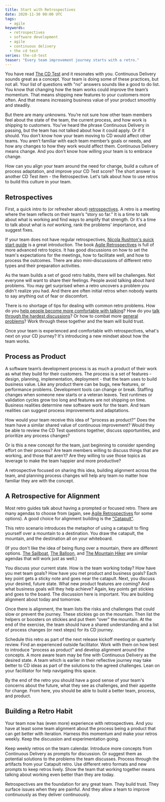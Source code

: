```yaml
---
title: Start with Retrospectives
date: 2020-11-30 00:00 UTC
tags:
  - agile
keywords:
  - retrospectives
  - software development
  - agile
  - continuous delivery
  - the cd test
series: the-cd-test
teaser: "Every team improvement journey starts with a retro."
---
```

[cdtest]: https://dwf.bigpencil.net/series/the-cd-test/
[bml]: https://steveblank.com/2015/05/06/build-measure-learn-throw-things-against-the-wall-and-see-if-they-work/
[ls]: https://theleanstartup.com/principles
[psafe]: https://hbr.org/2017/08/high-performing-teams-need-psychological-safety-heres-how-to-create-it
[retrosheet]: https://docs.google.com/spreadsheets/d/1t8L7uO6emxpMJ3i-JhJ-7QYzXXI5J0aIaOs18v5DWE0/edit?usp=sharing
[Nicola]: https://tanzu.vmware.com/content/blog/how-to-run-a-really-good-retrospective
[fun]: https://www.funretrospectives.com/
[catapult]: https://www.funretrospectives.com/the-catapult/
[agileretros]: https://amzn.to/38TKWiq
[funbook]: https://amzn.to/38ZPGD9
[retros]: https://www.agilealliance.org/glossary/heartbeat-retrospective/
[sailboat]: https://www.pagerduty.com/blog/4-step-agile-sailboat-retrospective/
[balloon]: https://www.funretrospectives.com/hot-air-balloon-bad-weather/
[mountain]: https://retrospectivewiki.org/index.php?title=Mountain_Hiking
[tips1]: https://www.funretrospectives.com/candy-love/
[tips2]: https://spin.atomicobject.com/2014/04/07/improve-retrospective/
[tips3]: https://www.mountaingoatsoftware.com/blog/overcoming-four-common-problems-with-retrospectives

You have read [The CD Test][cdtest] and it resonates with you. Continuous Delivery sounds great as a concept. Your team is doing some of these practices, but not all.  Your list of questions with "no" answers sounds like a good to do list. You know that changing how the team works could improve the team’s momentum. That means shipping new features to your customers more often. And that means increasing business value of your product smoothly and steadily.

But there are many unknowns. You’re not sure how other team members feel about the state of the team, the current process, and how work is shipping to customers. You’ve heard the phrase Continuous Delivery in passing, but the team has not talked about how it could apply. Or if it should. You don’t know how your team moving to CD would affect other teams. You aren’t familiar with each team member’s goals or needs, and how any changes to how they work would affect them. Continuous Delivery means change. And you don’t know how willing your team is to embrace change.

How can you align your team around the need for change, build a culture of process adaptation, and improve your CD Test score? The short answer is another CD Test item - the Retrospective. Let's talk about how to use retros to build this culture in your team.

## Retrospectives

First, a quick intro to (or refresher about) [retrospectives][retros]. A retro is a meeting where the team reflects on their team’s “story so far.” It is a time to talk about what is working and find ways to amplify that strength. Or it's a time to talk about what is _not_ working, rank the problems' importance, and suggest fixes.

If your team does not have regular retrospectives, [Nicola Rushton's quick start guide][Nicola] is a great introduction. The book [Agile Retrospectives][agileretros] is full of more advanced retro topics. It has good discussions on how to set the team's expectations for the meetings, how to facilitate well, and how to process the outcomes. There are also mini-discussions of different retro types and their preparation activities. 

As the team builds a set of good retro habits, there will be challenges. Not everyone will want to share their feelings. People avoid talking about hard problems. You may get surprised when a retro uncovers a problem you didn't realize you had. And there are often initial retros when nobody wants to say anything out of fear or discomfort.

There is no shortage of tips for dealing with common retro problems. How do you [help people become more comfortable with talking][tips1]? How do you [talk through the hardest discussions][tips2]? Or how to combat more [general problems][tips3]? Work through these together and the team will build trust.

Once your team is experienced and comfortable with retrospectives, what's next on your CD journey? It's introducing a new mindset about how the team works.

## Process as Product

A software team’s development process is as much a product of their work as what they build for their customers. The process is a set of features - design, planning, implementation, deployment - that the team uses to build business value. Like any product there can be bugs, new features, or performance problems. Development tools can change or break. Staffing changes when someone new starts or a veteran leaves. Test runtimes or validation cycles grow too long and features are not shipping on time. Business realities determine new software work for the team. And team realities can suggest process improvements and adaptations.

How would your team receive this idea of "process as product?" Does the team have a similar shared value of continuous improvement? Would they be able to review the CD Test questions together, discuss opportunities, and prioritize any process changes? 

Or is this a new concept for the team, just beginning to consider spending effort on their process? Are team members willing to discuss things that are working, and those that aren’t? Are they willing to use those topics as leverage to make the team happier and more productive? 

A retrospective focused on sharing this idea, building alignment across the team, and planning process changes will help any team no matter how familiar they are with the concept.

## A Retrospective for Alignment

Most retro guides talk about having a prompted or focused retro. There are many agendas to choose from (again, see [Agile Retrospectives][agileretros] for some options). A good choice for alignment building is the ["Catapult"][catapult]. 

This retro scenario introduces the metaphor of using a catapult to fling yourself over a mountain to a destination. You draw the catapult, the mountain, and the destination all on your whiteboard. 

(If you don't like the idea of being flung over a mountain, there are different options. [The Sailboat][sailboat], [The Balloon][balloon], and [The Mountain Hiker][mountain] are similar agendas that will work just as well.)

You discuss your current state. How is the team working today? How have you met team goals? How have you met product and business goals? Each key point gets a sticky note and goes near the catapult. Next, you discuss your desired, future state. What new product features are coming? And what business goals will they help achieve? Again, key points get stickies and goes to the board. The discussion here is important. You are building alignment about today and tomorrow.

Once there is alignment, the team lists the risks and challenges that could slow or prevent the journey. These stickies go on the mountain. Then list the helpers or boosters on stickies and put them "over" the mountain. At the end of the exercise, the team should have a shared understanding and a list of process changes (or next steps) for its CD journey.

Schedule this retro as part of the next release kickoff meeting or quarterly review. Find an experienced outside facilitator. Work with them on how best to introduce "process as product" and develop alignment around the concepts. A more aware team may be fine with Continuous Delivery as the desired state. A team which is earlier in their reflective journey may take better to CD ideas as part of the solutions to the agreed challenges. Lean on your facilitator for help navigating this space.

By the end of the retro you should have a good sense of your team's concerns about the future, what they see as challenges, and their appetite for change. From here, you should be able to build a better team, process, and product.

## Building a Retro Habit

Your team now has (even more) experience with retrospectives. And you have at least some team alignment about the process being a product that can get better with iteration. Harness this momentum and make your retros weekly. Keep the discussion and experimentation going. 

Keep weekly retros on the team calendar. Introduce more concepts from Continuous Delivery as prompts for discussion. Or suggest them as potential solutions to the problems the team discusses.  Process through the artifacts from your Catapult retro. Use different retro formats and new prompts to keep retros lively. Show the team that working together means talking about working even better than they are today.

Retrospectives are the foundation for any great team. They build trust. They surface issues when they are painful. And they allow a team to improve continuously as they deliver continuously.



























